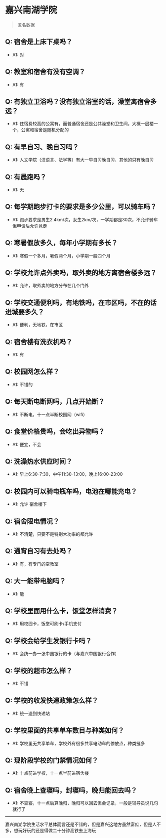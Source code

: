 # 嘉兴南湖学院
> 匿名数据
## Q: 宿舍是上床下桌吗？
- A1: 对
## Q: 教室和宿舍有没有空调？
- A1: 有
## Q: 有独立卫浴吗？没有独立浴室的话，澡堂离宿舍多远？
- A1: 住宿费较高的公寓有，而普通宿舍还是公共澡堂和卫生间，大概一层楼一个，公寓和宿舍是随机分配的
## Q: 有早自习、晚自习吗？
- A1: 人文学院（汉语言、法学等）有大一早自习晚自习，其他的只有晚自习
## Q: 有晨跑吗？
- A1: 无
## Q: 每学期跑步打卡的要求是多少公里，可以骑车吗？
- A1: 跑步要求是男生2.4km/次，女生2km/次，一学期都是30次，不允许骑车但申请后允许竞走
## Q: 寒暑假放多久，每年小学期有多长？
- A1: 寒假一个多月，暑假两个月，小学期一般四个月
## Q: 学校允许点外卖吗，取外卖的地方离宿舍楼多远？
- A1: 允许，取外卖的地方分布在几个门外
## Q: 学校交通便利吗，有地铁吗，在市区吗，不在的话进城要多久？
- A1: 便利，无地铁，在市区
## Q: 宿舍楼有洗衣机吗？
- A1: 有
## Q: 校园网怎么样？
- A1: 不错的
## Q: 每天断电断网吗，几点开始断？
- A1: 不断电，十一点半断校园网（wifi）
## Q: 食堂价格贵吗，会吃出异物吗？
- A1: 便宜，不会
## Q: 洗澡热水供应时间？
- A1: 早上6:30-7:30，中午11:30-13:00，晚上16:00-23:00
## Q: 校园内可以骑电瓶车吗，电池在哪能充电？
- A1: 允许 宿舍楼下
## Q: 宿舍限电情况？
- A1: 不清楚，只要不是特别大功率的都允许
## Q: 通宵自习有去处吗？
- A1: 有，有专门的空教室
## Q: 大一能带电脑吗？
- A1: 能
## Q: 学校里面用什么卡，饭堂怎样消费？
- A1: 用校园卡，饭堂可刷卡/手机支付
## Q: 学校会给学生发银行卡吗？
- A1: 会统一办一张中国银行的卡（与嘉兴中国银行合作）
## Q: 学校的超市怎么样？
- A1: 不错
## Q: 学校的收发快递政策怎么样？
- A1: 统一送到快递站
## Q: 学校里面的共享单车数目与种类如何？
- A1: 学校里无共享单车，学校外有很多共享电动车的停放点，种类挺多
## Q: 现阶段学校的门禁情况如何？
- A1: 十点前进学校，十一点半前进宿舍楼
## Q: 宿舍晚上查寝吗，封寝吗，晚归能回去吗？
- A1: 不查寝，十一点后算晚归，晚归可以回去但会记录，一般是辅导员说几句就行了
***
嘉兴南湖学院生活水平总体而言还是不错的，但是嘉兴这地方虽然富庶，但是人不多，想玩好玩的还是得做二十分钟高铁去上海玩